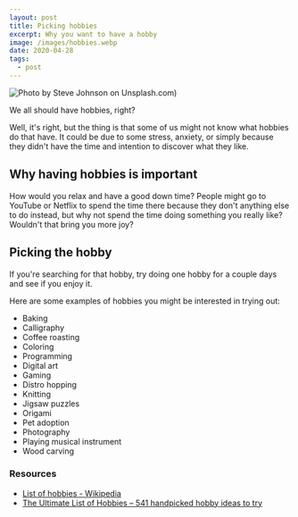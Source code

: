 ```yaml
---
layout: post
title: Picking hobbies
excerpt: Why you want to have a hobby
image: /images/hobbies.webp
date: 2020-04-28
tags:
  - post
---
```


![Photo by Steve Johnson on Unsplash.com)](/images/hobbies.webp)

We all should have hobbies, right?

Well, it's right, but the thing is that some of us might not know what hobbies do that have.
It could be due to some stress, anxiety, or simply because they didn't have the time and intention to discover what they like.

## Why having hobbies is important

How would you relax and have a good down time? People might go to YouTube or Netflix to spend the time there because they don't anything else to do instead, but why not spend the time doing something you really like? Wouldn't that bring you more joy?

## Picking the hobby

If you're searching for that hobby, try doing one hobby for a couple days and see if you enjoy it.

Here are some examples of hobbies you might be interested in trying out:

- Baking
- Calligraphy
- Coffee roasting
- Coloring
- Programming
- Digital art
- Gaming
- Distro hopping
- Knitting
- Jigsaw puzzles
- Origami
- Pet adoption
- Photography
- Playing musical instrument
- Wood carving

### Resources

- [List of hobbies - Wikipedia](https://en.wikipedia.org/wiki/List_of_hobbies)
- [The Ultimate List of Hobbies – 541 handpicked hobby ideas to try](https://www.mantelligence.com/list-of-hobbies/)
